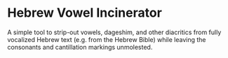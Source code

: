 Hebrew Vowel Incinerator
====================

A simple tool to strip-out vowels, dageshim, and other diacritics from fully vocalized Hebrew text (e.g. from the Hebrew Bible) while leaving the consonants and cantillation markings unmolested.
